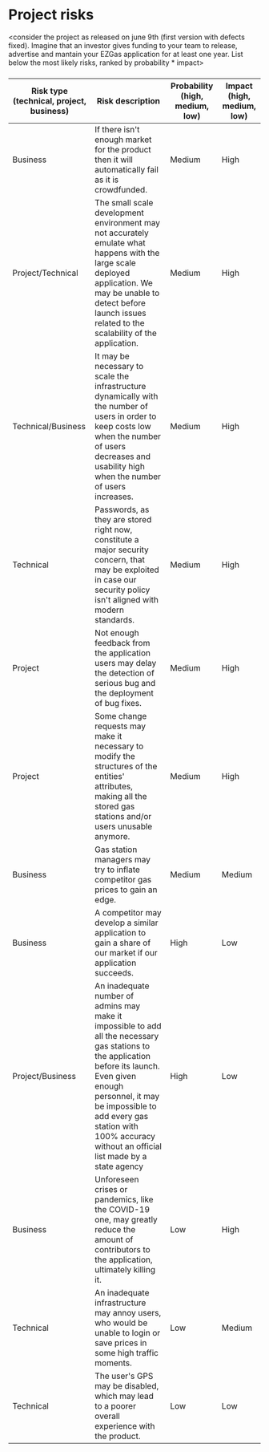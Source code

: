 # Project risks

<consider the project as released on june 9th (first version with defects fixed).
Imagine that an investor gives funding to your team to release, advertise and mantain 
your  EZGas application for at least one year. 
List below the most likely risks, ranked by probability * impact>

###

| Risk type (technical, project, business) | Risk description                                                                                                                                                                                                                                                                | Probability (high, medium, low) | Impact (high, medium, low) |
|------------------------------------------|---------------------------------------------------------------------------------------------------------------------------------------------------------------------------------------------------------------------------------------------------------------------------------|---------------------------------|----------------------------|
| Business                                 | If there isn't enough market for the product then it will automatically fail as it is crowdfunded.                                                                                                                                                                              | Medium                          | High                       |
| Project/Technical                        | The small scale development environment may not accurately emulate what happens with the large scale deployed application. We may be unable to detect before launch issues related to the scalability of the application.                                                       | Medium                          | High                       |
| Technical/Business                       | It may be necessary to scale the infrastructure dynamically with the number of users in order to keep costs low when the number of users decreases and usability high when the number of users increases.                                                                       | Medium                          | High                       |
| Technical                                | Passwords, as they are stored right now, constitute a major security concern, that may be exploited in case our security policy isn't aligned with modern standards.                                                                                                            | Medium                          | High                       |
| Project                                  | Not enough feedback from the application users may delay the detection of serious bug and the deployment of bug fixes.                                                                                                                                                          | Medium                          | High                       |
| Project                                  | Some change requests may make it necessary to modify the structures of the entities' attributes, making all the stored gas stations and/or users unusable anymore.                                                                                                              | Medium                          | High                       |
| Business                                 | Gas station managers may try to inflate competitor gas prices to gain an edge.                                                                                                                                                                                                  | Medium                          | Medium                     |
| Business                                 | A competitor may develop a similar application to gain a share of our market if our application succeeds.                                                                                                                                                                       | High                            | Low                        |
| Project/Business                         | An inadequate number of admins may make it impossible to add all the necessary gas stations to the application before its launch. Even given enough personnel, it may be impossible to add every gas station with 100% accuracy without an official list made by a state agency | High                            | Low                        |
| Business                                 | Unforeseen crises or pandemics, like the COVID-19 one, may greatly reduce the amount of contributors to the application, ultimately killing it.                                                                                                                                 | Low                             | High                       |
| Technical                                | An inadequate infrastructure may annoy users, who would be unable to login or save prices in some high traffic moments.                                                                                                                                                         | Low                             | Medium                     |
| Technical                                | The user's GPS may be disabled, which may lead to a poorer overall experience with the product.                                                                                                                                                                                 | Low                             | Low                        |
